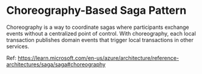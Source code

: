 # Choreography-Based Saga Pattern

Choreography is a way to coordinate sagas where participants exchange events without a centralized point of control. With choreography, each local transaction publishes domain events that trigger local transactions in other services.

Ref: https://learn.microsoft.com/en-us/azure/architecture/reference-architectures/saga/saga#choreography